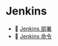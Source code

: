 # Jenkins

* 📄 [Jenkins 部署](siyuan://blocks/20230610173748-b3zi8o0)
* 📄 [Jenkins 命令](siyuan://blocks/20230610173806-y2du2h3)

‍
